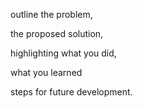 outline the problem, 

the proposed solution,

highlighting what you did,

what you learned

steps for future development.